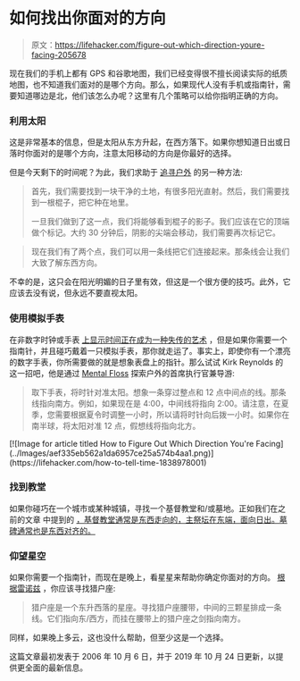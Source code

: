 # 如何找出你面对的方向

> 原文：<https://lifehacker.com/figure-out-which-direction-youre-facing-205678>

现在我们的手机上都有 GPS 和谷歌地图，我们已经变得很不擅长阅读实际的纸质地图，也不知道我们面对的是哪个方向。那么，如果现代人没有手机或指南针，需要知道哪边是北，他们该怎么办呢？这里有几个策略可以给你指明正确的方向。



### **利用太阳**

这是非常基本的信息，但是太阳从东方升起，在西方落下。如果你想知道日出或日落时你面对的是哪个方向，注意太阳移动的方向是你最好的选择。

但是今天剩下的时间呢？为此，我们求助于 [追寻户外](https://pursuingoutdoors.com/tell-direction-without-compass/) 的另一种方法:

> 首先，我们需要找到一块干净的土地，有很多阳光直射。然后，我们需要找到一根棍子，把它种在地里。
> 
> 一旦我们做到了这一点，我们将能够看到棍子的影子。我们应该在它的顶端做个标记。大约 30 分钟后，阴影的尖端会移动，我们需要再次标记它。

> 现在我们有了两个点，我们可以用一条线把它们连接起来。那条线会让我们大致了解东西方向。

不幸的是，这只会在阳光明媚的日子里有效，但这是一个很方便的技巧。此外，它应该去没有说，但永远不要直视太阳。

### **使用模拟手表**

在非数字时钟或手表 [上显示时间正在成为一种失传的艺术](https://lifehacker.com/how-to-tell-time-1838978001) ，但是如果你需要一个指南针，并且碰巧戴着一只模拟手表，那你就走运了。事实上，即使你有一个漂亮的数字手表，你所需要做的就是想象表盘上的指针。那么试试 Kirk Reynolds 的这一招吧，他是通过 [Mental Floss](http://mentalfloss.com/article/59912/expert-advice-how-find-your-way-without-compass) 探索户外的首席执行官兼导游:

> 取下手表，将时针对准太阳。想象一条穿过整点和 12 点中间点的线。那条线指向南方。例如，如果现在是 4:00，中间线将指向 2:00。请注意，在夏季，您需要根据夏令时调整一小时，所以请将时针向后拨一小时。如果你在南半球，将太阳对准 12 点，假想线将指向北方。

<aside data-commerce-source="inset" class="sc-16a0mhj-2 gAjHzr">[![Image for article titled How to Figure Out Which Direction You&#39;re Facing](../Images/aef335eb562a1da6957ce25a574b4aa1.png)](https://lifehacker.com/how-to-tell-time-1838978001)</aside>

### **找到教堂**

如果你碰巧在一个城市或某种城镇，寻找一个基督教堂和/或墓地。正如我们在之前的文章 中提到的 [，基督教堂通常是东西走向的，主祭坛在东端，面向日出。墓碑通常也是东西对齐的。](https://lifehacker.com/find-your-way-in-a-city-gps-free-by-paying-attention-to-5848756)

### **仰望星空**

如果你需要一个指南针，而现在是晚上，看星星来帮助你确定你面对的方向。 [根据雷诺兹](http://mentalfloss.com/article/59912/expert-advice-how-find-your-way-without-compass) ，你应该寻找猎户座:

> 猎户座是一个东升西落的星座。寻找猎户座腰带，中间的三颗星排成一条线。它们指向东/西方，而挂在腰带上的猎户座之剑指向南方。

同样，如果晚上多云，这也没什么帮助，但至少这是一个选择。

这篇文章最初发表于 2006 年 10 月 6 日，并于 2019 年 10 月 24 日更新，以提供更全面的最新信息。